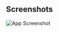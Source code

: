 
## Screenshots

![App Screenshot](https://github.com/poojakaneriya/bmi-ss/blob/main/Screenshot%202023-05-01%20220614.png)

